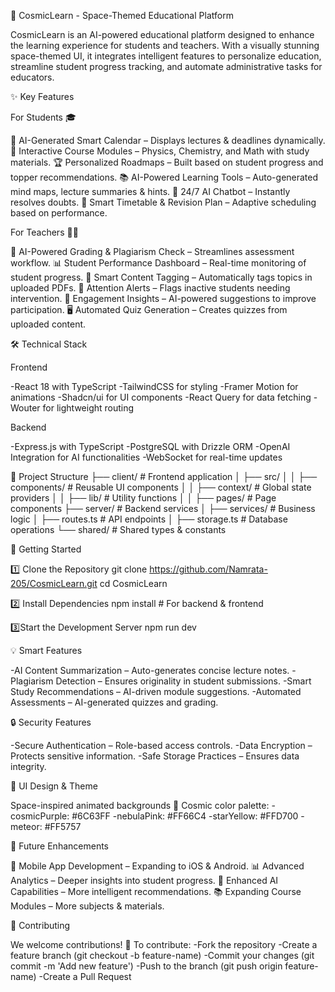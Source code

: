 🚀 CosmicLearn - Space-Themed Educational Platform

CosmicLearn is an AI-powered educational platform designed to enhance the learning experience for students and teachers. With a visually stunning space-themed UI, it integrates intelligent features to personalize education, streamline student progress tracking, and automate administrative tasks for educators.

✨ Key Features

For Students 🎓

📅 AI-Generated Smart Calendar – Displays lectures & deadlines dynamically.
📖 Interactive Course Modules – Physics, Chemistry, and Math with study materials.
🏆 Personalized Roadmaps – Built based on student progress and topper recommendations.
📚 AI-Powered Learning Tools – Auto-generated mind maps, lecture summaries & hints.
🤖 24/7 AI Chatbot – Instantly resolves doubts.
📅 Smart Timetable & Revision Plan – Adaptive scheduling based on performance.

For Teachers 👩‍🏫

📝 AI-Powered Grading & Plagiarism Check – Streamlines assessment workflow.
📊 Student Performance Dashboard – Real-time monitoring of student progress.
📂 Smart Content Tagging – Automatically tags topics in uploaded PDFs.
🚨 Attention Alerts – Flags inactive students needing intervention.
📢 Engagement Insights – AI-powered suggestions to improve participation.
🖥️ Automated Quiz Generation – Creates quizzes from uploaded content.


🛠️ Technical Stack

Frontend

-React 18 with TypeScript
-TailwindCSS for styling
-Framer Motion for animations
-Shadcn/ui for UI components
-React Query for data fetching
-Wouter for lightweight routing

Backend

-Express.js with TypeScript
-PostgreSQL with Drizzle ORM
-OpenAI Integration for AI functionalities
-WebSocket for real-time updates

📁 Project Structure
├── client/                # Frontend application
│   ├── src/
│   │   ├── components/   # Reusable UI components
│   │   ├── context/     # Global state providers
│   │   ├── lib/         # Utility functions
│   │   ├── pages/       # Page components
├── server/               # Backend services
│   ├── services/        # Business logic
│   ├── routes.ts        # API endpoints
│   ├── storage.ts       # Database operations
└── shared/              # Shared types & constants

🚀 Getting Started

1️⃣ Clone the Repository
git clone https://github.com/Namrata-205/CosmicLearn.git
cd CosmicLearn

2️⃣ Install Dependencies
npm install  # For backend & frontend

3️⃣Start the Development Server
npm run dev


💡 Smart Features

-AI Content Summarization – Auto-generates concise lecture notes.
-Plagiarism Detection – Ensures originality in student submissions.
-Smart Study Recommendations – AI-driven module suggestions.
-Automated Assessments – AI-generated quizzes and grading.

🔒 Security Features

-Secure Authentication – Role-based access controls.
-Data Encryption – Protects sensitive information.
-Safe Storage Practices – Ensures data integrity.

🎨 UI Design & Theme

Space-inspired animated backgrounds 🌌
Cosmic color palette:
-cosmicPurple: #6C63FF
-nebulaPink: #FF66C4
-starYellow: #FFD700
-meteor: #FF5757

🎯 Future Enhancements

📱 Mobile App Development – Expanding to iOS & Android.
📊 Advanced Analytics – Deeper insights into student progress.
🤖 Enhanced AI Capabilities – More intelligent recommendations.
📚 Expanding Course Modules – More subjects & materials.

🤝 Contributing

We welcome contributions! 🚀 To contribute:
-Fork the repository
-Create a feature branch (git checkout -b feature-name)
-Commit your changes (git commit -m 'Add new feature')
-Push to the branch (git push origin feature-name)
-Create a Pull Request